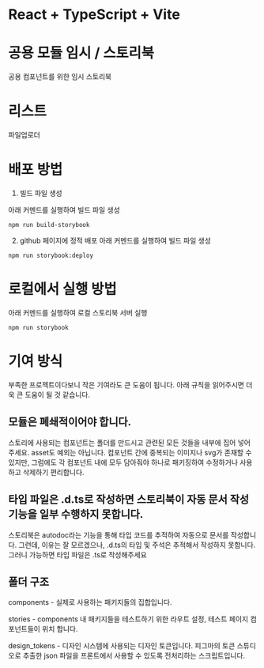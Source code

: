 # React + TypeScript + Vite

# 공용 모듈 임시 / 스토리북

공용 컴포넌트를 위한 임시 스토리북

# 리스트

파일업로더

# 배포 방법

1. 빌드 파일 생성

아래 커멘드를 실행하여 빌드 파일 생성

```
npm run build-storybook
```

2. github 페이지에 정적 배포
   아래 커멘드를 실행하여 빌드 파일 생성

```
npm run storybook:deploy
```

# 로컬에서 실행 방법

아래 커멘드를 실행하여 로컬 스토리북 서버 실행

```
npm run storybook
```

# 기여 방식

부족한 프로젝트이다보니 작은 기여라도 큰 도움이 됩니다.
아래 규칙을 읽어주시면 더욱 큰 도움이 될 것 같습니다.

## 모듈은 폐쇄적이어야 합니다.

스토리에 사용되는 컴포넌트는 폴더를 만드시고 관련된 모든 것들을 내부에 집어 넣어 주세요. asset도 예외는 아닙니다.
컴포넌트 간에 중복되는 이미지나 svg가 존재할 수 있지만, 그럼에도 각 컴포넌트 내에 모두 담아줘야 하나로 패키징하여 수정하거나 사용하고 삭제하기 편리합니다.

## 타입 파일은 .d.ts로 작성하면 스토리북이 자동 문서 작성 기능을 일부 수행하지 못합니다.

스토리북은 autodoc라는 기능을 통해 타입 코드를 추적하여 자동으로 문서를 작성합니다.
그런데, 이유는 잘 모르겠으나, .d.ts의 타입 및 주석은 추적해서 작성하지 못합니다.
그러니 가능하면 타입 파일은 .ts로 작성해주세요

## 폴더 구조

components - 실제로 사용하는 패키지들의 집합입니다.

stories - components 내 패키지들을 테스트하기 위한 라우트 설정, 테스트 페이지 컴포넌트들이 위치 합니다.

design_tokens - 디자인 시스템에 사용되는 디자인 토큰입니다. 피그마의 토큰 스튜디오로 추출한 json 파일을 프론트에서 사용할 수 있도록 전처리하는 스크립트입니다.
